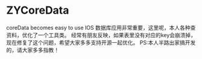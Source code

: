 # ZYCoreData
coreData becomes easy to use
IOS 数据库应用非常重要，这里呢，本人各种查资料，优化了一个工具类。
经常有朋友反映，如果表里没有对应的key会崩溃掉，现在修复了这个问题，希望大家多多支持开源一起优化。
PS:本人半路出家搞开发的，请大家多多指教！
